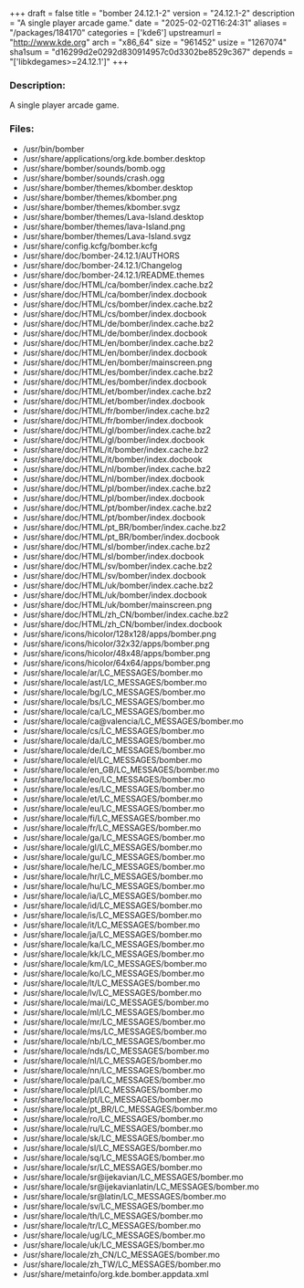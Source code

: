 +++
draft = false
title = "bomber 24.12.1-2"
version = "24.12.1-2"
description = "A single player arcade game."
date = "2025-02-02T16:24:31"
aliases = "/packages/184170"
categories = ['kde6']
upstreamurl = "http://www.kde.org"
arch = "x86_64"
size = "961452"
usize = "1267074"
sha1sum = "d16299d2e0292d830914957c0d3302be8529c367"
depends = "['libkdegames>=24.12.1']"
+++
### Description: 
A single player arcade game.

### Files: 
* /usr/bin/bomber
* /usr/share/applications/org.kde.bomber.desktop
* /usr/share/bomber/sounds/bomb.ogg
* /usr/share/bomber/sounds/crash.ogg
* /usr/share/bomber/themes/kbomber.desktop
* /usr/share/bomber/themes/kbomber.png
* /usr/share/bomber/themes/kbomber.svgz
* /usr/share/bomber/themes/Lava-Island.desktop
* /usr/share/bomber/themes/lava-Island.png
* /usr/share/bomber/themes/Lava-Island.svgz
* /usr/share/config.kcfg/bomber.kcfg
* /usr/share/doc/bomber-24.12.1/AUTHORS
* /usr/share/doc/bomber-24.12.1/Changelog
* /usr/share/doc/bomber-24.12.1/README.themes
* /usr/share/doc/HTML/ca/bomber/index.cache.bz2
* /usr/share/doc/HTML/ca/bomber/index.docbook
* /usr/share/doc/HTML/cs/bomber/index.cache.bz2
* /usr/share/doc/HTML/cs/bomber/index.docbook
* /usr/share/doc/HTML/de/bomber/index.cache.bz2
* /usr/share/doc/HTML/de/bomber/index.docbook
* /usr/share/doc/HTML/en/bomber/index.cache.bz2
* /usr/share/doc/HTML/en/bomber/index.docbook
* /usr/share/doc/HTML/en/bomber/mainscreen.png
* /usr/share/doc/HTML/es/bomber/index.cache.bz2
* /usr/share/doc/HTML/es/bomber/index.docbook
* /usr/share/doc/HTML/et/bomber/index.cache.bz2
* /usr/share/doc/HTML/et/bomber/index.docbook
* /usr/share/doc/HTML/fr/bomber/index.cache.bz2
* /usr/share/doc/HTML/fr/bomber/index.docbook
* /usr/share/doc/HTML/gl/bomber/index.cache.bz2
* /usr/share/doc/HTML/gl/bomber/index.docbook
* /usr/share/doc/HTML/it/bomber/index.cache.bz2
* /usr/share/doc/HTML/it/bomber/index.docbook
* /usr/share/doc/HTML/nl/bomber/index.cache.bz2
* /usr/share/doc/HTML/nl/bomber/index.docbook
* /usr/share/doc/HTML/pl/bomber/index.cache.bz2
* /usr/share/doc/HTML/pl/bomber/index.docbook
* /usr/share/doc/HTML/pt/bomber/index.cache.bz2
* /usr/share/doc/HTML/pt/bomber/index.docbook
* /usr/share/doc/HTML/pt_BR/bomber/index.cache.bz2
* /usr/share/doc/HTML/pt_BR/bomber/index.docbook
* /usr/share/doc/HTML/sl/bomber/index.cache.bz2
* /usr/share/doc/HTML/sl/bomber/index.docbook
* /usr/share/doc/HTML/sv/bomber/index.cache.bz2
* /usr/share/doc/HTML/sv/bomber/index.docbook
* /usr/share/doc/HTML/uk/bomber/index.cache.bz2
* /usr/share/doc/HTML/uk/bomber/index.docbook
* /usr/share/doc/HTML/uk/bomber/mainscreen.png
* /usr/share/doc/HTML/zh_CN/bomber/index.cache.bz2
* /usr/share/doc/HTML/zh_CN/bomber/index.docbook
* /usr/share/icons/hicolor/128x128/apps/bomber.png
* /usr/share/icons/hicolor/32x32/apps/bomber.png
* /usr/share/icons/hicolor/48x48/apps/bomber.png
* /usr/share/icons/hicolor/64x64/apps/bomber.png
* /usr/share/locale/ar/LC_MESSAGES/bomber.mo
* /usr/share/locale/ast/LC_MESSAGES/bomber.mo
* /usr/share/locale/bg/LC_MESSAGES/bomber.mo
* /usr/share/locale/bs/LC_MESSAGES/bomber.mo
* /usr/share/locale/ca/LC_MESSAGES/bomber.mo
* /usr/share/locale/ca@valencia/LC_MESSAGES/bomber.mo
* /usr/share/locale/cs/LC_MESSAGES/bomber.mo
* /usr/share/locale/da/LC_MESSAGES/bomber.mo
* /usr/share/locale/de/LC_MESSAGES/bomber.mo
* /usr/share/locale/el/LC_MESSAGES/bomber.mo
* /usr/share/locale/en_GB/LC_MESSAGES/bomber.mo
* /usr/share/locale/eo/LC_MESSAGES/bomber.mo
* /usr/share/locale/es/LC_MESSAGES/bomber.mo
* /usr/share/locale/et/LC_MESSAGES/bomber.mo
* /usr/share/locale/eu/LC_MESSAGES/bomber.mo
* /usr/share/locale/fi/LC_MESSAGES/bomber.mo
* /usr/share/locale/fr/LC_MESSAGES/bomber.mo
* /usr/share/locale/ga/LC_MESSAGES/bomber.mo
* /usr/share/locale/gl/LC_MESSAGES/bomber.mo
* /usr/share/locale/gu/LC_MESSAGES/bomber.mo
* /usr/share/locale/he/LC_MESSAGES/bomber.mo
* /usr/share/locale/hr/LC_MESSAGES/bomber.mo
* /usr/share/locale/hu/LC_MESSAGES/bomber.mo
* /usr/share/locale/ia/LC_MESSAGES/bomber.mo
* /usr/share/locale/id/LC_MESSAGES/bomber.mo
* /usr/share/locale/is/LC_MESSAGES/bomber.mo
* /usr/share/locale/it/LC_MESSAGES/bomber.mo
* /usr/share/locale/ja/LC_MESSAGES/bomber.mo
* /usr/share/locale/ka/LC_MESSAGES/bomber.mo
* /usr/share/locale/kk/LC_MESSAGES/bomber.mo
* /usr/share/locale/km/LC_MESSAGES/bomber.mo
* /usr/share/locale/ko/LC_MESSAGES/bomber.mo
* /usr/share/locale/lt/LC_MESSAGES/bomber.mo
* /usr/share/locale/lv/LC_MESSAGES/bomber.mo
* /usr/share/locale/mai/LC_MESSAGES/bomber.mo
* /usr/share/locale/ml/LC_MESSAGES/bomber.mo
* /usr/share/locale/mr/LC_MESSAGES/bomber.mo
* /usr/share/locale/ms/LC_MESSAGES/bomber.mo
* /usr/share/locale/nb/LC_MESSAGES/bomber.mo
* /usr/share/locale/nds/LC_MESSAGES/bomber.mo
* /usr/share/locale/nl/LC_MESSAGES/bomber.mo
* /usr/share/locale/nn/LC_MESSAGES/bomber.mo
* /usr/share/locale/pa/LC_MESSAGES/bomber.mo
* /usr/share/locale/pl/LC_MESSAGES/bomber.mo
* /usr/share/locale/pt/LC_MESSAGES/bomber.mo
* /usr/share/locale/pt_BR/LC_MESSAGES/bomber.mo
* /usr/share/locale/ro/LC_MESSAGES/bomber.mo
* /usr/share/locale/ru/LC_MESSAGES/bomber.mo
* /usr/share/locale/sk/LC_MESSAGES/bomber.mo
* /usr/share/locale/sl/LC_MESSAGES/bomber.mo
* /usr/share/locale/sq/LC_MESSAGES/bomber.mo
* /usr/share/locale/sr/LC_MESSAGES/bomber.mo
* /usr/share/locale/sr@ijekavian/LC_MESSAGES/bomber.mo
* /usr/share/locale/sr@ijekavianlatin/LC_MESSAGES/bomber.mo
* /usr/share/locale/sr@latin/LC_MESSAGES/bomber.mo
* /usr/share/locale/sv/LC_MESSAGES/bomber.mo
* /usr/share/locale/th/LC_MESSAGES/bomber.mo
* /usr/share/locale/tr/LC_MESSAGES/bomber.mo
* /usr/share/locale/ug/LC_MESSAGES/bomber.mo
* /usr/share/locale/uk/LC_MESSAGES/bomber.mo
* /usr/share/locale/zh_CN/LC_MESSAGES/bomber.mo
* /usr/share/locale/zh_TW/LC_MESSAGES/bomber.mo
* /usr/share/metainfo/org.kde.bomber.appdata.xml
